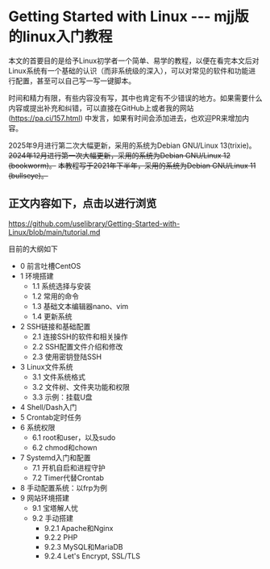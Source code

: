 # Getting Started with Linux --- mjj版的linux入门教程

 本文的首要目的是给予Linux初学者一个简单、易学的教程，以便在看完本文后对Linux系统有一个基础的认识（而非系统级的深入），可以对常见的软件和功能进行配置，甚至可以自己写一写一键脚本。

时间和精力有限，有些内容没有写，其中也肯定有不少错误的地方。如果需要什么内容或提出补充和纠错，可以直接在GitHub上或者我的网站 (https://pa.ci/157.html) 中发言，如果有时间会添加进去，也欢迎PR来增加内容。


2025年9月进行第二次大幅更新，采用的系统为Debian GNU/Linux 13(trixie)。
~~2024年12月进行第一次大幅更新，采用的系统为Debian GNU/Linux 12 (bookworm)。~~
~~本教程写于2021年下半年，采用的系统为Debian GNU/Linux 11 (bullseye)。~~



## 正文内容如下，点击以进行浏览
https://github.com/uselibrary/Getting-Started-with-Linux/blob/main/tutorial.md

目前的大纲如下



- 0 前言吐槽CentOS
- 1 环境搭建
  - 1.1 系统选择与安装
  - 1.2 常用的命令
  - 1.3 基础文本编辑器nano、vim
  - 1.4 更新系统
- 2 SSH链接和基础配置
  - 2.1 连接SSH的软件和相关操作
  - 2.2 SSH配置文件介绍和修改
  - 2.3 使用密钥登陆SSH
- 3 Linux文件系统
  - 3.1 文件系统格式
  - 3.2 文件树、文件夹功能和权限
  - 3.3 示例：挂载U盘
- 4 Shell/Dash入门
- 5 Crontab定时任务
- 6 系统权限
  - 6.1 root和user，以及sudo
  - 6.2 chmod和chown
- 7 Systemd入门和配置
  - 7.1 开机自启和进程守护
  - 7.2 Timer代替Crontab
- 8 手动配置系统：以frp为例
- 9 网站环境搭建
  - 9.1 宝塔解人忧
  - 9.2 手动搭建
    - 9.2.1 Apache和Nginx
    - 9.2.2 PHP
    - 9.2.3 MySQL和MariaDB
    - 9.2.4 Let's Encrypt, SSL/TLS
